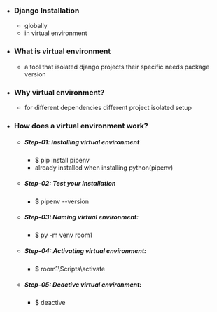 - ### Django Installation
	- globally
	- in virtual environment
- ### What is virtual environment
	- a tool that isolated django projects their specific needs package version
- ### Why virtual environment?
	- for different dependencies different project isolated setup
- ### How does  a virtual environment work?
	- ##### Step-01: installing virtual environment
		- $ pip install pipenv
		- already installed when installing python(pipenv)
	- ##### Step-02: Test your installation
		- $ pipenv --version
	- ##### Step-03: Naming virtual environment:
		- $ py -m venv room1
	- ##### Step-04: Activating virtual environment:
		- $ room1\\Scripts\\activate
	- ##### Step-05: Deactive virtual environment:
		- $ deactive